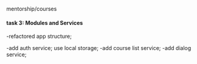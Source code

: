 mentorship/courses 

#### task 3: Modules and Services ####



-refactored app structure;

-add auth service; use local storage;
-add course list service;
-add dialog service;